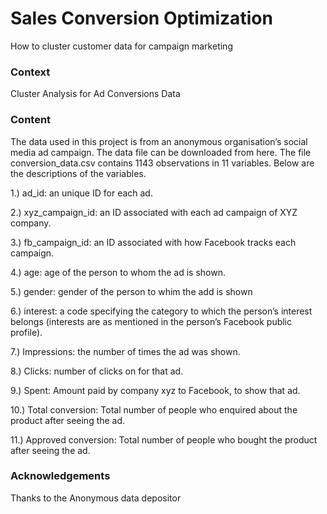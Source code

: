 # Sales Conversion Optimization
How to cluster customer data for campaign marketing

### Context

Cluster Analysis for Ad Conversions Data

### Content

The data used in this project is from an anonymous organisation’s social media ad campaign. The data file can be downloaded from here. The file conversion_data.csv contains 1143 observations in 11 variables. Below are the descriptions of the variables.

1.) ad_id: an unique ID for each ad.

2.) xyz_campaign_id: an ID associated with each ad campaign of XYZ company.

3.) fb_campaign_id: an ID associated with how Facebook tracks each campaign.

4.) age: age of the person to whom the ad is shown.

5.) gender: gender of the person to whim the add is shown

6.) interest: a code specifying the category to which the person’s interest belongs (interests are as mentioned in the person’s Facebook public profile).

7.) Impressions: the number of times the ad was shown.

8.) Clicks: number of clicks on for that ad.

9.) Spent: Amount paid by company xyz to Facebook, to show that ad.

10.) Total conversion: Total number of people who enquired about the product after seeing the ad.

11.) Approved conversion: Total number of people who bought the product after seeing the ad.

### Acknowledgements

Thanks to the Anonymous data depositor
